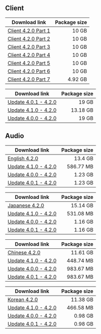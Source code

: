 ## Client

| Download link | Package size |
| ------------- | ------------:|
| [Client 4.2.0 Part 1](https://autopatchhk.yuanshen.com/client_app/download/pc_zip/20231030132335_iOEfPMcbrXpiA8Ca/GenshinImpact_4.2.0.zip.001) | 10 GB |
| [Client 4.2.0 Part 2](https://autopatchhk.yuanshen.com/client_app/download/pc_zip/20231030132335_iOEfPMcbrXpiA8Ca/GenshinImpact_4.2.0.zip.002) | 10 GB |
| [Client 4.2.0 Part 3](https://autopatchhk.yuanshen.com/client_app/download/pc_zip/20231030132335_iOEfPMcbrXpiA8Ca/GenshinImpact_4.2.0.zip.003) | 10 GB |
| [Client 4.2.0 Part 4](https://autopatchhk.yuanshen.com/client_app/download/pc_zip/20231030132335_iOEfPMcbrXpiA8Ca/GenshinImpact_4.2.0.zip.004) | 10 GB |
| [Client 4.2.0 Part 5](https://autopatchhk.yuanshen.com/client_app/download/pc_zip/20231030132335_iOEfPMcbrXpiA8Ca/GenshinImpact_4.2.0.zip.005) | 10 GB |
| [Client 4.2.0 Part 6](https://autopatchhk.yuanshen.com/client_app/download/pc_zip/20231030132335_iOEfPMcbrXpiA8Ca/GenshinImpact_4.2.0.zip.006) | 10 GB |
| [Client 4.2.0 Part 7](https://autopatchhk.yuanshen.com/client_app/download/pc_zip/20231030132335_iOEfPMcbrXpiA8Ca/GenshinImpact_4.2.0.zip.007) | 4.92 GB |

| Download link | Package size |
| ------------- | ------------:|
| [Update 4.0.1 - 4.2.0](https://autopatchhk.yuanshen.com/client_app/update/hk4e_global/10/game_4.0.1_4.2.0_hdiff_fkU1mJghZD5ScQvI.zip) | 19 GB |
| [Update 4.1.0 - 4.2.0](https://autopatchhk.yuanshen.com/client_app/update/hk4e_global/10/game_4.1.0_4.2.0_hdiff_pORAhLFjCN9dvuW7.zip) | 13.18 GB |
| [Update 4.0.0 - 4.2.0](https://autopatchhk.yuanshen.com/client_app/update/hk4e_global/10/game_4.0.0_4.2.0_hdiff_NGAnaC4bD0z6Excs.zip) | 19 GB |


## Audio

| Download link | Package size |
| ------------- | ------------:|
| [English 4.2.0](https://autopatchhk.yuanshen.com/client_app/download/pc_zip/20231030132335_iOEfPMcbrXpiA8Ca/Audio_English(US)_4.2.0.zip) | 13.4 GB |
| [Update 4.1.0 - 4.2.0](https://autopatchhk.yuanshen.com/client_app/update/hk4e_global/10/en-us_4.1.0_4.2.0_hdiff_DUdAszbXT2OeCm5h.zip) | 586.77 MB |
| [Update 4.0.0 - 4.2.0](https://autopatchhk.yuanshen.com/client_app/update/hk4e_global/10/en-us_4.0.0_4.2.0_hdiff_tFGfxP61Nwo30zhE.zip) | 1.23 GB |
| [Update 4.0.1 - 4.2.0](https://autopatchhk.yuanshen.com/client_app/update/hk4e_global/10/en-us_4.0.1_4.2.0_hdiff_fTHol786k5ctKZ30.zip) | 1.23 GB |

| Download link | Package size |
| ------------- | ------------:|
| [Japanese 4.2.0](https://autopatchhk.yuanshen.com/client_app/download/pc_zip/20231030132335_iOEfPMcbrXpiA8Ca/Audio_Japanese_4.2.0.zip) | 15.14 GB |
| [Update 4.1.0 - 4.2.0](https://autopatchhk.yuanshen.com/client_app/update/hk4e_global/10/ja-jp_4.1.0_4.2.0_hdiff_JFoP2gn0tx7ks1Hd.zip) | 531.08 MB |
| [Update 4.0.0 - 4.2.0](https://autopatchhk.yuanshen.com/client_app/update/hk4e_global/10/ja-jp_4.0.0_4.2.0_hdiff_p7aB1CtbmGrwPUXy.zip) | 1.16 GB |
| [Update 4.0.1 - 4.2.0](https://autopatchhk.yuanshen.com/client_app/update/hk4e_global/10/ja-jp_4.0.1_4.2.0_hdiff_9VMCIDbRsGuFx8UK.zip) | 1.16 GB |

| Download link | Package size |
| ------------- | ------------:|
| [Chinese 4.2.0](https://autopatchhk.yuanshen.com/client_app/download/pc_zip/20231030132335_iOEfPMcbrXpiA8Ca/Audio_Chinese_4.2.0.zip) | 11.61 GB |
| [Update 4.1.0 - 4.2.0](https://autopatchhk.yuanshen.com/client_app/update/hk4e_global/10/zh-cn_4.1.0_4.2.0_hdiff_gmLkOPoXpj9xCeKJ.zip) | 448.74 MB |
| [Update 4.0.0 - 4.2.0](https://autopatchhk.yuanshen.com/client_app/update/hk4e_global/10/zh-cn_4.0.0_4.2.0_hdiff_ZpFLgWbDaOB5mfl9.zip) | 983.67 MB |
| [Update 4.0.1 - 4.2.0](https://autopatchhk.yuanshen.com/client_app/update/hk4e_global/10/zh-cn_4.0.1_4.2.0_hdiff_cRPEbDns7e9wXh02.zip) | 983.67 MB |

| Download link | Package size |
| ------------- | ------------:|
| [Korean 4.2.0](https://autopatchhk.yuanshen.com/client_app/download/pc_zip/20231030132335_iOEfPMcbrXpiA8Ca/Audio_Korean_4.2.0.zip) | 11.38 GB |
| [Update 4.1.0 - 4.2.0](https://autopatchhk.yuanshen.com/client_app/update/hk4e_global/10/ko-kr_4.1.0_4.2.0_hdiff_PoiVS3Y0REXAgfeJ.zip) | 466.58 MB |
| [Update 4.0.0 - 4.2.0](https://autopatchhk.yuanshen.com/client_app/update/hk4e_global/10/ko-kr_4.0.0_4.2.0_hdiff_kKGcq40lE9WOJpBy.zip) | 0.98 GB |
| [Update 4.0.1 - 4.2.0](https://autopatchhk.yuanshen.com/client_app/update/hk4e_global/10/ko-kr_4.0.1_4.2.0_hdiff_eVUcYlKhFQPHnZwu.zip) | 0.98 GB |
